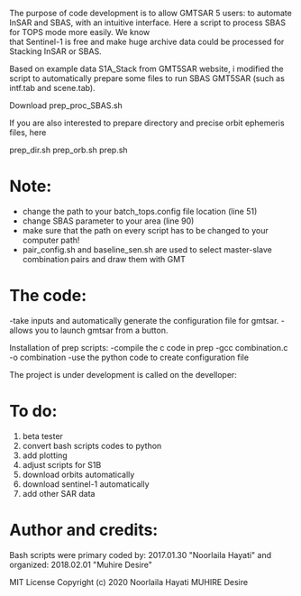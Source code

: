 The purpose of code development is to allow GMTSAR 5 users: to automate InSAR and SBAS,
with an intuitive interface. Here a script to process SBAS for TOPS mode more easily. We know \
that Sentinel-1 is free and make huge archive data could be processed for Stacking InSAR or SBAS.

Based on example data S1A_Stack from GMT5SAR website, i modified the script to automatically prepare some files to run SBAS GMT5SAR (such as intf.tab and scene.tab).

Download prep_proc_SBAS.sh

If you are also interested to prepare directory and precise orbit ephemeris files, here

prep_dir.sh
prep_orb.sh
prep.sh

# Note: 
- change the path to your batch_tops.config file location (line 51)
- change SBAS parameter to your area (line 90)
- make sure that the path on every script has to be changed to your computer path!
- pair_config.sh and baseline_sen.sh are used to select master-slave combination pairs and draw them with GMT

# The code:
-take inputs and automatically generate the configuration file for gmtsar.
-allows you to launch gmtsar from a button.

Installation of prep scripts:
-compile the c code in prep
-gcc combination.c -o combination
-use the python code to create configuration file


The project is under development is called on the develloper:

#  To do:
1. beta tester
2. convert bash scripts codes to python
3. add plotting
4. adjust scripts for S1B
5. download orbits automatically
6. download sentinel-1 automatically
7. add other SAR data

# Author and credits:
Bash scripts were primary coded by: 
2017.01.30 "Noorlaila Hayati"
and organized: 
2018.02.01  "Muhire Desire" 

MIT License
Copyright (c) 2020 Noorlaila Hayati MUHIRE Desire
